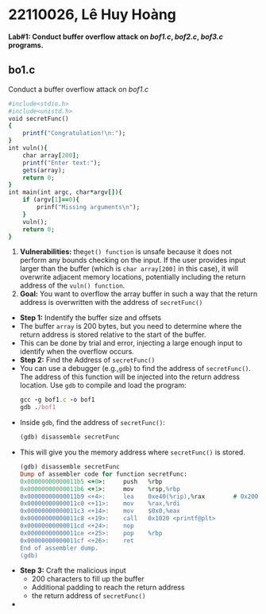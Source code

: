 # 22110026, Lê Huy Hoàng
**Lab#1: Conduct buffer overflow attack on _bof1.c_, _bof2.c_, _bof3.c_ programs.**
## bo1.c
Conduct a buffer overflow attack on _bof1.c_ 
```ruby
#include<stdio.h>
#include<unistd.h>
void secretFunc()
{
    printf("Congratulation!\n:");
}
int vuln(){
    char array[200];
    printf("Enter text:");
    gets(array);
    return 0;
}
int main(int argc, char*argv[]){
    if (argv[1]==0){
        prinf("Missing arguments\n");
    }
    vuln();
    return 0;
}
```
1. **Vulnerabilities:** the`get() function` is unsafe because it does not perform any bounds checking on the input. If the user provides input larger than the buffer (which is `char array[200]` in this case), it will overwrite adjacent memory locations, potentially including the return address of the `vuln() function`.
2. **Goal:** You want to overflow the array buffer in such a way that the return address is overwritten with the address of `secretFunc()`
 - **Step 1:** Indentify the buffer size and offsets
  - The buffer `array` is 200 bytes, but you need to determine where the return address is stored relative to the start of the buffer.
  - This can be done by trial and error, injecting a large enough input to identify when the overflow occurs.
 - **Step 2:** Find the Address of `secretFunc()`
  - You can use a debugger (e.g.,`gdb`) to find the address of `secretFunc()`. The address of this function will be injected into the return address location. Use `gdb` to compile and load the program:
    ```ruby
    gcc -g bof1.c -o bof1
    gdb ./bof1
    ```
  - Inside `gdb`, find the address of `secretFunc()`:
    ```ruby
    (gdb) disassemble secretFunc
    ```
  - This will give you the memory address where `secretFunc()` is stored.
    ```ruby
    (gdb) disassemble secretFunc
    Dump of assembler code for function secretFunc:
    0x00000000000011b5 <+0>:     push   %rbp
    0x00000000000011b6 <+1>:     mov    %rsp,%rbp
    0x00000000000011b9 <+4>:     lea    0xe40(%rip),%rax        # 0x2000
    0x00000000000011c0 <+11>:    mov    %rax,%rdi
    0x00000000000011c3 <+14>:    mov    $0x0,%eax
    0x00000000000011c8 <+19>:    call   0x1020 <printf@plt>
    0x00000000000011cd <+24>:    nop
    0x00000000000011ce <+25>:    pop    %rbp
    0x00000000000011cf <+26>:    ret
    End of assembler dump.
    (gdb) 
    ```
 - **Step 3:** Craft the malicious input
   - 200 characters to fill up the buffer
   - Additional padding to reach the return address
   - the return address of `secretFunc()`
 - 
